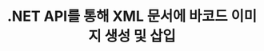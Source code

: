 ---
############################# Static ############################
layout: "auto-gen-gist"
draft: false
path: "ko/assembly/net/barcode/xml/"
otherformats: PDF HTML XPS TIFF MHTML TXT XAML EPUB SVG PS PCL OXPS MD EML EMLX MSG 

############################# Head ############################
head_title: ".NET을 통해 XML 문서 및 이메일에 바코드 이미지 생성 및 추가"
head_description: "GroupDocs.Assembly .NET API를 사용하면 개발자가 문서(PDF DOC, DOCX, RTF, XLSX, CSV, PPTX) 및 이메일 메시지 내부에 바코드 이미지를 쉽게 동적으로 생성 및 삽입할 수 있습니다."

############################# Header ############################
title: ".NET API를 통해 XML 문서에 바코드 이미지 생성 및 삽입"
description: "GroupDocs.Assembly .NET은 C# 및 VB.NET API를 사용하여 XML 문서 내에서 동적 바코드 이미지 생성, 편집 및 추가를 완벽하게 지원합니다."

######################### Download Button #######################
button:
    enable: true

############################# About ############################
about:
    enable: true
    title: "XML 문서에서 바코드 이미지 생성을 수행하는 방법은 무엇입니까?"
    content: |
       이 페이지는 사용자가 C#, ASP.NET 및 기타 .NET 관련 응용 프로그램 내에서 문서 및 전자 메일 메시지에 바코드 이미지를 동적으로 생성하고 삽입하는 방법을 이해하고 배우는 데 도움이 됩니다. GroupDocs.Assembly .NET은 사용자에게 외부 종속성 없이 자체 .NET 응용 프로그램 내에서 여러 주요 파일 형식으로 보고서를 자동화하고 생성할 수 있는 기능을 제공하는 매우 강력한 API입니다. PDF, HTML, Outlook 이메일, Microsoft Office Word, Excel 워크시트, PowerPoint 프레젠테이션 및 슬라이드와 같은 매우 일반적인 파일 형식을 지원합니다. 일부 일반적인 선형 및 2D 바코드 기호를 완벽하게 지원합니다. 또한 바코드 이미지 크기, 앞뒤 색상, 바코드 텍스트의 글꼴 및 배치, 바코드 이미지 해상도 설정 등을 쉽게 사용자 지정할 수 있습니다. 또한 템플릿에서 사용자 정의 문서 생성을 지원하고 데이터베이스, XML, JSON, OData, 개체 등과 같은 다양한 소스에서 얻은 데이터를 지원합니다. 

############################# content ############################
steps:
    enable: true
    block:
    - title_left: ".NET을 통한 XML 문서의 바코드 생성"
      content_left: |
       GroupDocs.Assembly .NET은 XML 문서 내에서 바코드를 추가하고 관리하기 위한 완벽한 지원을 제공합니다. 다음 C# .NET 코드 예제는 XML 문서 내에 바코드 이미지를 생성하고 삽입하는 방법을 보여줍니다.

      title_right: "XML에서 바코드 이미지를 사용하는 방법"
      content_right: |
        * [DocumentAssembler](https://apireference.groupdocs.com/assembly/net/groupdocs.assembly/documentassembler)의 인스턴스를 만듭니다.
        * 다음 파라미터로 [AssembleDocument]( https://apireference.groupdocs.com/assembly/net/groupdocs.assembly.documentassembler/assembledocument/methods/1) 메서드를 호출합니다.
          * 템플릿 문서를 읽는 스트림입니다.
          * 결과 문서를 작성하는 스트림.
          * 문서 로드 및 저장을 위한 추가 옵션.
          * 데이터 소스 개체에 대한 정보입니다.

      gisthash: "8576f622912b355ce69966077033dcac"
      gistfile: "generate_barcodes_in_spreadsheets.cs"

    - title_left: ".NET을 통해 XML에서 바코드 이미지 해상도 설정"
      content_left: |
       GroupDocs.Assembly .NET은 XML 문서 내에서 바코드를 추가하고 관리하기 위한 완벽한 지원을 제공합니다. 몇 줄의 코드로 바코드 해상도를 쉽게 설정할 수 있습니다. 다음 코드를 사용하면 수평 및 수직 해상도를 300DPI로 설정할 수 있습니다. 

      title_right: "XML의 향상된 바코드 해상도"
      content_right: |
        * [DocumentAssembler](https://apireference.groupdocs.com/assembly/net/groupdocs.assembly/documentassembler)의 인스턴스를 만듭니다.
        * BarcodeSettings.Resolution 메서드를 호출하여 바코드 이미지의 해상도를 300DPI로 설정합니다.

      gisthash: "9d8d743bd67b4bce5a4a7f1250deef26"
      gistfile: "set_barcode_image_resolution.cs"
      

    - title_left: "시스템 요구 사항"
      content_left: |
       GroupDocs.Assembly .NET API는 모든 주요 플랫폼 및 운영 체제에서 지원됩니다. 전체 시스템 요구 사항 가이드를 보려면 [시스템 요구 사항](https://docs.groupdocs.com/assembly/net/system-requirements/)을 방문하십시오. 아래 코드를 실행하기 전에 다음 전제 조건이 컴퓨터에 설치되어 있는지 확인하십시오. 체계:
        * 운영 체제: 마이크로소프트 윈도우, 리눅스, 맥OS
        * 개발 환경: Visual Studio, Xamarin, MonoDevelop 등
        * 프레임워크: .NET Framework, .NET Standard, .NET Core, Mono
        * [NuGet](https://www.nuget.org/packages/GroupDocs.Assembly/)에서 최신 버전의 GroupDocs.Assembly .NET API를 가져옵니다.
        
      title_right: "GroupDocs.Assembly를 사용하는 이유"
      content_right: |
       * 사용자가 템플릿에서 사용자 정의 문서를 만들 수 있습니다.
       * 문서 생성 및 자동화를 위해 추가 소프트웨어가 필요하지 않습니다.
       * 데이터 소스를 기반으로 출력 문서를 생성하는 기능
       * 보고서에 문서 내용을 동적으로 삽입
       * 동적으로 이메일 첨부 파일 첨부 및 보고서에 하이퍼링크 삽입
       * 빈 단락 자동 제거
       * 여러 데이터 형식에 대한 완벽한 지원
       * 동적 이메일 첨부 파일 지원

demos:
    enable: true
        

more_formats:
    enable: true


back_to_top:
    enable: true
---